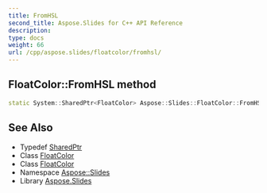 ```yaml
---
title: FromHSL
second_title: Aspose.Slides for C++ API Reference
description: 
type: docs
weight: 66
url: /cpp/aspose.slides/floatcolor/fromhsl/
---
```

## FloatColor::FromHSL method




```cpp
static System::SharedPtr<FloatColor> Aspose::Slides::FloatColor::FromHSL(float hue, float saturation, float luminance)
```

## See Also

* Typedef [SharedPtr](../../../system/sharedptr/)
* Class [FloatColor](../)
* Class [FloatColor](../)
* Namespace [Aspose::Slides](../../)
* Library [Aspose.Slides](../../../)
